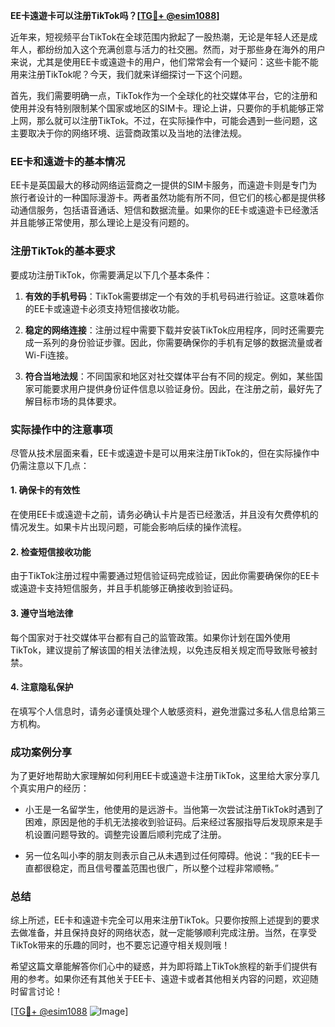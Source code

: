 **EE卡遠遊卡可以注册TikTok吗？[[TG💪+ @esim1088](https://t.me/s/esim1088)]**

近年来，短视频平台TikTok在全球范围内掀起了一股热潮，无论是年轻人还是成年人，都纷纷加入这个充满创意与活力的社交圈。然而，对于那些身在海外的用户来说，尤其是使用EE卡或遠遊卡的用户，他们常常会有一个疑问：这些卡能不能用来注册TikTok呢？今天，我们就来详细探讨一下这个问题。

首先，我们需要明确一点，TikTok作为一个全球化的社交媒体平台，它的注册和使用并没有特别限制某个国家或地区的SIM卡。理论上讲，只要你的手机能够正常上网，那么就可以注册TikTok。不过，在实际操作中，可能会遇到一些问题，这主要取决于你的网络环境、运营商政策以及当地的法律法规。

### EE卡和遠遊卡的基本情况

EE卡是英国最大的移动网络运营商之一提供的SIM卡服务，而遠遊卡则是专门为旅行者设计的一种国际漫游卡。两者虽然功能有所不同，但它们的核心都是提供移动通信服务，包括语音通话、短信和数据流量。如果你的EE卡或遠遊卡已经激活并且能够正常使用，那么理论上是没有问题的。

### 注册TikTok的基本要求

要成功注册TikTok，你需要满足以下几个基本条件：

1. **有效的手机号码**：TikTok需要绑定一个有效的手机号码进行验证。这意味着你的EE卡或遠遊卡必须支持短信接收功能。
   
2. **稳定的网络连接**：注册过程中需要下载并安装TikTok应用程序，同时还需要完成一系列的身份验证步骤。因此，你需要确保你的手机有足够的数据流量或者Wi-Fi连接。

3. **符合当地法规**：不同国家和地区对社交媒体平台有不同的规定。例如，某些国家可能要求用户提供身份证件信息以验证身份。因此，在注册之前，最好先了解目标市场的具体要求。

### 实际操作中的注意事项

尽管从技术层面来看，EE卡或遠遊卡是可以用来注册TikTok的，但在实际操作中仍需注意以下几点：

#### 1. 确保卡的有效性
在使用EE卡或遠遊卡之前，请务必确认卡片是否已经激活，并且没有欠费停机的情况发生。如果卡片出现问题，可能会影响后续的操作流程。

#### 2. 检查短信接收功能
由于TikTok注册过程中需要通过短信验证码完成验证，因此你需要确保你的EE卡或遠遊卡支持短信服务，并且手机能够正确接收到验证码。

#### 3. 遵守当地法律
每个国家对于社交媒体平台都有自己的监管政策。如果你计划在国外使用TikTok，建议提前了解该国的相关法律法规，以免违反相关规定而导致账号被封禁。

#### 4. 注意隐私保护
在填写个人信息时，请务必谨慎处理个人敏感资料，避免泄露过多私人信息给第三方机构。

### 成功案例分享

为了更好地帮助大家理解如何利用EE卡或遠遊卡注册TikTok，这里给大家分享几个真实用户的经历：

- 小王是一名留学生，他使用的是远游卡。当他第一次尝试注册TikTok时遇到了困难，原因是他的手机无法接收到验证码。后来经过客服指导后发现原来是手机设置问题导致的。调整完设置后顺利完成了注册。

- 另一位名叫小李的朋友则表示自己从未遇到过任何障碍。他说：“我的EE卡一直都很稳定，而且信号覆盖范围也很广，所以整个过程非常顺畅。”

### 总结

综上所述，EE卡和遠遊卡完全可以用来注册TikTok。只要你按照上述提到的要求去做准备，并且保持良好的网络状态，就一定能够顺利完成注册。当然，在享受TikTok带来的乐趣的同时，也不要忘记遵守相关规则哦！

希望这篇文章能解答你们心中的疑惑，并为即将踏上TikTok旅程的新手们提供有用的参考。如果你还有其他关于EE卡、遠遊卡或者其他相关内容的问题，欢迎随时留言讨论！

[[TG💪+ @esim1088](https://t.me/s/esim1088) ![Image](https://i.postimg.cc/4NQfJmqS/Snipaste-2025-05-13-00-14-12.png)]